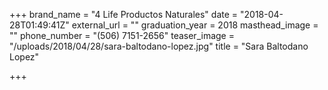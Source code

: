+++
brand_name = "4 Life Productos Naturales"
date = "2018-04-28T01:49:41Z"
external_url = ""
graduation_year = 2018
masthead_image = ""
phone_number = "(506) 7151-2656"
teaser_image = "/uploads/2018/04/28/sara-baltodano-lopez.jpg"
title = "Sara Baltodano Lopez"

+++
